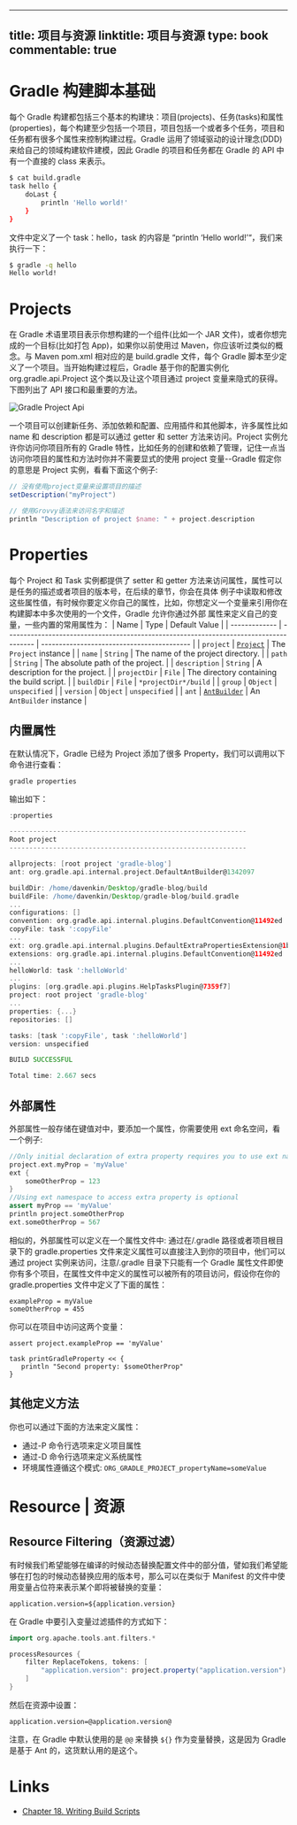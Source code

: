 
---
title: 项目与资源
linktitle: 项目与资源
type: book
commentable: true
---

# Gradle 构建脚本基础

每个 Gradle 构建都包括三个基本的构建块：项目(projects)、任务(tasks)和属性(properties)，每个构建至少包括一个项目，项目包括一个或者多个任务，项目和任务都有很多个属性来控制构建过程。Gradle 运用了领域驱动的设计理念(DDD)来给自己的领域构建软件建模，因此 Gradle 的项目和任务都在 Gradle 的 API 中有一个直接的 class 来表示。

```sh
$ cat build.gradle
task hello {
    doLast {
        println 'Hello world!'
    }
}
```

文件中定义了一个 task：hello，task 的内容是 “println ‘Hello world!’“，我们来执行一下：

```sh
$ gradle -q hello
Hello world!
```

# Projects

在 Gradle 术语里项目表示你想构建的一个组件(比如一个 JAR 文件)，或者你想完成的一个目标(比如打包 App)，如果你以前使用过 Maven，你应该听过类似的概念。与 Maven pom.xml 相对应的是 build.gradle 文件，每个 Gradle 脚本至少定义了一个项目。当开始构建过程后，Gradle 基于你的配置实例化 org.gradle.api.Project 这个类以及让这个项目通过 project 变量来隐式的获得。下图列出了 API 接口和最重要的方法。

![Gradle Project Api](https://s2.ax1x.com/2019/12/17/QIJZfe.png)

一个项目可以创建新任务、添加依赖和配置、应用插件和其他脚本，许多属性比如 name 和 description 都是可以通过 getter 和 setter 方法来访问。Project 实例允许你访问你项目所有的 Gradle 特性，比如任务的创建和依赖了管理，记住一点当访问你项目的属性和方法时你并不需要显式的使用 project 变量--Gradle 假定你的意思是 Project 实例，看看下面这个例子:

```groovy
// 没有使用project变量来设置项目的描述
setDescription("myProject")

// 使用Grovvy语法来访问名字和描述
println "Description of project $name: " + project.description
```

# Properties

每个 Project 和 Task 实例都提供了 setter 和 getter 方法来访问属性，属性可以是任务的描述或者项目的版本号，在后续的章节，你会在具体 例子中读取和修改这些属性值，有时候你要定义你自己的属性，比如，你想定义一个变量来引用你在构建脚本中多次使用的一个文件，Gradle 允许你通过外部 属性来定义自己的变量，一些内置的常用属性为：
| Name | Type | Default Value |
| ------------- | -------------------------------------------------------------------------------------- | ------------------------------------------ |
| `project` | [`Project`](https://docs.gradle.org/current/dsl/org.gradle.api.Project.html) | The `Project` instance |
| `name` | `String` | The name of the project directory. |
| `path` | `String` | The absolute path of the project. |
| `description` | `String` | A description for the project. |
| `projectDir` | `File` | The directory containing the build script. |
| `buildDir` | `File` | `*projectDir*/build` |
| `group` | `Object` | `unspecified` |
| `version` | `Object` | `unspecified` |
| `ant` | [`AntBuilder`](https://docs.gradle.org/current/javadoc/org/gradle/api/AntBuilder.html) | An `AntBuilder` instance |

## 内置属性

在默认情况下，Gradle 已经为 Project 添加了很多 Property，我们可以调用以下命令进行查看：

```
gradle properties
```

输出如下：

```groovy
:properties

------------------------------------------------------------
Root project
------------------------------------------------------------

allprojects: [root project 'gradle-blog']
ant: org.gradle.api.internal.project.DefaultAntBuilder@1342097

buildDir: /home/davenkin/Desktop/gradle-blog/build
buildFile: /home/davenkin/Desktop/gradle-blog/build.gradle
...
configurations: []
convention: org.gradle.api.internal.plugins.DefaultConvention@11492ed
copyFile: task ':copyFile'
...
ext: org.gradle.api.internal.plugins.DefaultExtraPropertiesExtension@1b5d53a
extensions: org.gradle.api.internal.plugins.DefaultConvention@11492ed
...
helloWorld: task ':helloWorld'
...
plugins: [org.gradle.api.plugins.HelpTasksPlugin@7359f7]
project: root project 'gradle-blog'
...
properties: {...}
repositories: []

tasks: [task ':copyFile', task ':helloWorld']
version: unspecified

BUILD SUCCESSFUL

Total time: 2.667 secs
```

## 外部属性

外部属性一般存储在键值对中，要添加一个属性，你需要使用 ext 命名空间，看一个例子:

```groovy
//Only initial declaration of extra property requires you to use ext namespace
project.ext.myProp = 'myValue'
ext {
    someOtherProp = 123
}
//Using ext namespace to access extra property is optional
assert myProp == 'myValue'
println project.someOtherProp
ext.someOtherProp = 567
```

相似的，外部属性可以定义在一个属性文件中: 通过在/.gradle 路径或者项目根目录下的 gradle.properties 文件来定义属性可以直接注入到你的项目中，他们可以通过 project 实例来访问，注意/.gradle 目录下只能有一个 Gradle 属性文件即使你有多个项目，在属性文件中定义的属性可以被所有的项目访问，假设你在你的 gradle.properties 文件中定义了下面的属性：

```
exampleProp = myValue
someOtherProp = 455
```

你可以在项目中访问这两个变量：

```
assert project.exampleProp == 'myValue'

task printGradleProperty << {
   println "Second property: $someOtherProp"
}
```

## 其他定义方法

你也可以通过下面的方法来定义属性：

- 通过-P 命令行选项来定义项目属性
- 通过-D 命令行选项来定义系统属性
- 环境属性遵循这个模式: `ORG_GRADLE_PROJECT_propertyName=someValue`

# Resource | 资源

## Resource Filtering（资源过滤）

有时候我们希望能够在编译的时候动态替换配置文件中的部分值，譬如我们希望能够在打包的时候动态替换应用的版本号，那么可以在类似于 Manifest 的文件中使用变量占位符来表示某个即将被替换的变量：

```
application.version=${application.version}
```

在 Gradle 中要引入变量过滤插件的方式如下：

```groovy
import org.apache.tools.ant.filters.*

processResources {
    filter ReplaceTokens, tokens: [
        "application.version": project.property("application.version")
    ]
}
```

然后在资源中设置：

```
application.version=@application.version@
```

注意，在 Gradle 中默认使用的是 `@@` 来替换 `${}` 作为变量替换，这是因为 Gradle 是基于 Ant 的，这货默认用的是这个。

# Links

- [Chapter 18. Writing Build Scripts](https://docs.gradle.org/current/userguide/writing_build_scripts.html)

    